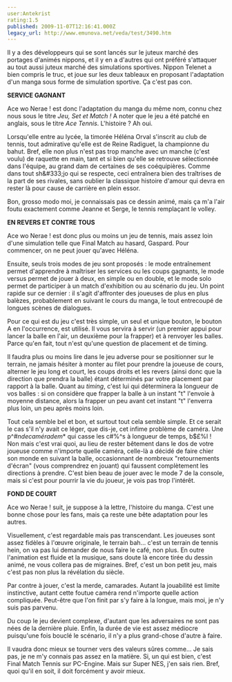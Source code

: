```yaml
---
user:Antekrist
rating:1.5
published: 2009-11-07T12:16:41.000Z
legacy_url: http://www.emunova.net/veda/test/3490.htm
---
```

Il y a des développeurs qui se sont lancés sur le juteux marché des portages d'animés nippons, et il y en a d'autres qui ont préféré s'attaquer au tout aussi juteux marché des simulations sportives. Nippon Telenet a bien compris le truc, et joue sur les deux tableaux en proposant l'adaptation d'un manga sous forme de simulation sportive. Ça c'est pas con.  

  

**SERVICE GAGNANT**  

Ace wo Nerae ! est donc l'adaptation du manga du même nom, connu chez nous sous le titre _Jeu, Set et Match !_ A noter que le jeu a été patché en anglais, sous le titre _Ace Tennis_. L'histoire ? Ah oui.  

Lorsqu'elle entre au lycée, la timorée Héléna Orval s'inscrit au club de tennis, tout admirative qu'elle est de Reine Radiguet, la championne du bahut. Bref, elle non plus n'est pas trop manche avec un manche (c'est voulu) de raquette en main, tant et si bien qu'elle se retrouve sélectionnée dans l'équipe, au grand dam de certaines de ses coéquipières. Comme dans tout sh&\#333;jo qui se respecte, ceci entraînera bien des traîtrises de la part de ses rivales, sans oublier la classique histoire d'amour qui devra en rester là pour cause de carrière en plein essor.  

Bon, grosso modo moi, je connaissais pas ce dessin animé, mais ça m'a l'air foutu exactement comme Jeanne et Serge, le tennis remplaçant le volley.  

  

**EN REVERS ET CONTRE TOUS**  

Ace wo Nerae ! est donc plus ou moins un jeu de tennis, mais assez loin d'une simulation telle que Final Match au hasard, Gaspard. Pour commencer, on ne peut jouer qu'avec Héléna.  

Ensuite, seuls trois modes de jeu sont proposés : le mode entraînement permet d'apprendre à maîtriser les services ou les coups gagnants, le mode versus permet de jouer à deux, en simple ou en double, et le mode solo permet de participer à un match d'exhibition ou au scénario du jeu. Un point rapide sur ce dernier : il s'agit d'affronter des joueuses de plus en plus balèzes, probablement en suivant le cours du manga, le tout entrecoupé de longues scènes de dialogues.  

Pour ce qui est du jeu c'est très simple, un seul et unique bouton, le bouton A en l'occurrence, est utilisé. Il vous servira à servir (un premier appui pour lancer la balle en l'air, un deuxième pour la frapper) et à renvoyer les balles. Parce qu'en fait, tout n'est qu'une question de placement et de timing.  

Il faudra plus ou moins lire dans le jeu adverse pour se positionner sur le terrain, ne jamais hésiter à monter au filet pour prendre la joueuse de cours, alterner le jeu long et court, les coups droits et les revers (ainsi donc que la direction que prendra la balle) étant déterminés par votre placement par rapport à la balle. Quant au _timing_, c'est lui qui déterminera la longueur de vos balles : si on considère que frapper la balle à un instant "t" l'envoie à moyenne distance, alors la frapper un peu avant cet instant "t" l'enverra plus loin, un peu après moins loin.  

Tout cela semble bel et bon, et surtout tout cela semble simple. Et ce serait le cas s'il n'y avait ce léger, que dis-je, cet infime problème de caméra. Une p^$\#n de caméra de m%$\* qui casse les c\#%^s à longueur de temps, b$£%l ! Non mais c'est vrai quoi, au lieu de rester bêtement dans le dos de votre joueuse comme n'importe quelle caméra, celle-là a décidé de faire chier son monde en suivant la balle, occasionnant de nombreux "retournements d'écran" (vous comprendrez en jouant) qui faussent complètement les directions à prendre. C'est bien beau de jouer avec le mode 7 de la console, mais si c'est pour pourrir la vie du joueur, je vois pas trop l'intérêt.  

  

**FOND DE COURT**  

Ace wo Nerae ! suit, je suppose à la lettre, l'histoire du manga. C'est une bonne chose pour les fans, mais ça reste une bête adaptation pour les autres.  

Visuellement, c'est regardable mais pas transcendant. Les joueuses sont assez fidèles à l'œuvre originale, le terrain bah... c'est un terrain de tennis hein, on va pas lui demander de nous faire le café, non plus. En outre l'animation est fluide et la musique, sans doute là encore tirée du dessin animé, ne vous collera pas de migraines. Bref, c'est un bon petit jeu, mais c'est pas non plus la révélation du siècle.  

Par contre à jouer, c'est la merde, camarades. Autant la jouabilité est limite instinctive, autant cette foutue caméra rend n'importe quelle action compliquée. Peut-être que l'on finit par s'y faire à la longue, mais moi, je n'y suis pas parvenu.  

Du coup le jeu devient complexe, d'autant que les adversaires ne sont pas nées de la dernière pluie. Enfin, la durée de vie est assez médiocre puisqu'une fois bouclé le scénario, il n'y a plus grand-chose d'autre à faire.  

Il vaudra donc mieux se tourner vers des valeurs sûres comme... Je sais pas, je ne m'y connais pas assez en la matière. Si, un qui est bien, c'est Final Match Tennis sur PC-Engine. Mais sur Super NES, j'en sais rien. Bref, quoi qu'il en soit, il doit forcément y avoir mieux.